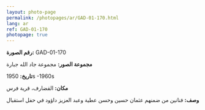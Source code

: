 ```yaml
---
layout: photo-page
permalink: /photopages/ar/GAD-01-170.html
lang: ar
ref: GAD-01-170
photopage: true
---
```


**رقم الصورة:** GAD-01-170

**مجموعة الصور:** مجموعة جاد الله جبارة

**تاريخ:** 1950s -1960s

**مكان:** القضارف، قرية فرس

**وصف:** فنانين من ضمنهم عثمان حسين وحسن عطية وعبد العزيز داؤود في حفل استقبال
